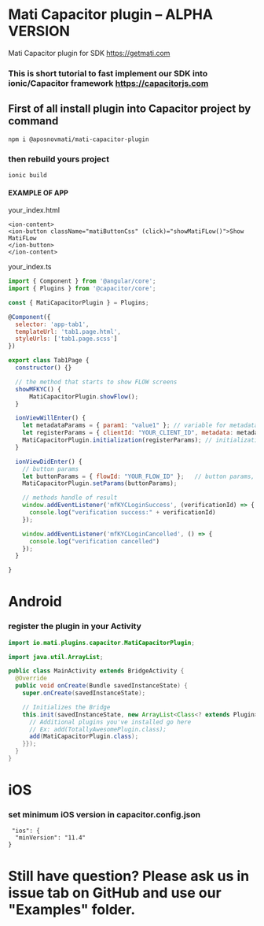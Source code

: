 # Mati Capacitor plugin – ALPHA VERSION
Mati Capacitor plugin for SDK https://getmati.com

### This is short tutorial to fast implement our SDK into ionic/Capacitor framework https://capacitorjs.com

## First of all install plugin into Capacitor project by command
    npm i @aposnovmati/mati-capacitor-plugin
    
### then rebuild yours project
    ionic build

#### EXAMPLE OF APP
your_index.html
  
    <ion-content>
    <ion-button className="matiButtonCss" (click)="showMatiFLow()">Show MatiFLow
    </ion-button>
    </ion-content>
    
 your_index.ts
  
```javascript
import { Component } from '@angular/core';
import { Plugins } from '@capacitor/core';

const { MatiCapacitorPlugin } = Plugins;

@Component({
  selector: 'app-tab1',
  templateUrl: 'tab1.page.html',
  styleUrls: ['tab1.page.scss']
})

export class Tab1Page {
  constructor() {}

  // the method that starts to show FLOW screens
  showMFKYC() {
      MatiCapacitorPlugin.showFlow();
  }

  ionViewWillEnter() {
    let metadataParams = { param1: "value1" }; // variable for metadata params
    let registerParams = { clientId: "YOUR_CLIENT_ID", metadata: metadataParams}; // variable for register params
    MatiCapacitorPlugin.initialization(registerParams); // initialization main class
  }

  ionViewDidEnter() {
    // button params
    let buttonParams = { flowId: "YOUR_FLOW_ID" };   // button params, you can specify FLOW_ID
    MatiCapacitorPlugin.setParams(buttonParams);

    // methods handle of result
    window.addEventListener('mfKYCLoginSuccess', (verificationId) => {
      console.log("verification success:" + verificationId)
    });

    window.addEventListener('mfKYCLoginCancelled', () => {
      console.log("verification cancelled")
    });
  }

}
```


# Android
### register the plugin in your Activity
```java
import io.mati.plugins.capacitor.MatiCapacitorPlugin;

import java.util.ArrayList;

public class MainActivity extends BridgeActivity {
  @Override
  public void onCreate(Bundle savedInstanceState) {
    super.onCreate(savedInstanceState);

    // Initializes the Bridge
    this.init(savedInstanceState, new ArrayList<Class<? extends Plugin>>() {{
      // Additional plugins you've installed go here
      // Ex: add(TotallyAwesomePlugin.class);
      add(MatiCapacitorPlugin.class);
    }});
  }
}
```

# iOS

### set minimum iOS version in capacitor.config.json
     "ios": {
      "minVersion": "11.4"
    }
    
    
    
# Still have question? Please ask us in issue tab on GitHub and use our "Examples" folder.


